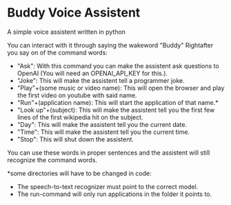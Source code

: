 # Buddy Voice Assistent
 A simple voice assistent written in python

You can interact with it through saying the wakeword "Buddy"
Rightafter you say on of the command words:
* "Ask": With this command you can make the assistent ask questions to OpenAI (You will need an OPENAI_API_KEY for this.).
* "Joke": This will make the assistent tell a programmer joke.
* "Play"+(some music or video name): This will open the browser and play the first video on youtube with said name.
* "Run"+(application name): This will start the application of that name.*
* "Look up"+(subject): This will make the assistent tell you the first few lines of the first wikipedia hit on the subject.
* "Day": This will make the assistent tell you the current date.
* "Time": This will make the assistent tell you the current time.
* "Stop": This will shut down the assistent.

You can use these words in proper sentences and the assistent will still recognize the command words.

*some directories will have to be changed in  code:
 - The speech-to-text recognizer must point to the correct model.
 - The run-command will only run applications in the folder it points to.



